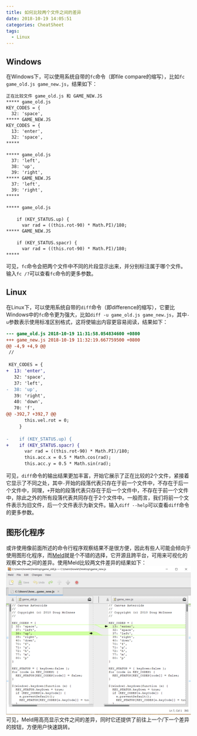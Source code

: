 ```yaml
---
title: 如何比较两个文件之间的差异
date: 2018-10-19 14:05:51
categories: CheatSheet
tags:
  - Linux
---
```


## Windows

在Windows下，可以使用系统自带的`fc`命令（即file compare的缩写），比如`fc game_old.js game_new.js`，结果如下：

```text
正在比较文件 game_old.js 和 GAME_NEW.JS
***** game_old.js
KEY_CODES = {
  32: 'space',
***** GAME_NEW.JS
KEY_CODES = {
  13: 'enter',
  32: 'space',
*****

***** game_old.js
  37: 'left',
  38: 'up',
  39: 'right',
***** GAME_NEW.JS
  37: 'left',
  39: 'right',
*****

***** game_old.js

    if (KEY_STATUS.up) {
      var rad = ((this.rot-90) * Math.PI)/180;
***** GAME_NEW.JS

    if (KEY_STATUS.spacr) {
      var rad = ((this.rot-90) * Math.PI)/180;
*****
```

可见，`fc`命令会把两个文件中不同的片段显示出来，并分别标注属于哪个文件。输入`fc /?`可以查看`fc`命令的更多参数。
<!--more-->
## Linux

在Linux下，可以使用系统自带的`diff`命令（即difference的缩写），它要比Windows中的`fc`命令更为强大，比如`diff -u game_old.js game_new.js`，其中`-u`参数表示使用标准区别格式，这将使输出内容更容易阅读，结果如下：

```diff
--- game_old.js 2018-10-19 11:31:58.054834600 +0800
+++ game_new.js 2018-10-19 11:32:19.667759500 +0800
@@ -4,9 +4,9 @@
 //

 KEY_CODES = {
+  13: 'enter',
   32: 'space',
   37: 'left',
-  38: 'up',
   39: 'right',
   40: 'down',
   70: 'f',
@@ -392,7 +392,7 @@
       this.vel.rot = 0;
     }

-    if (KEY_STATUS.up) {
+    if (KEY_STATUS.spacr) {
       var rad = ((this.rot-90) * Math.PI)/180;
       this.acc.x = 0.5 * Math.cos(rad);
       this.acc.y = 0.5 * Math.sin(rad);
```

可见，`diff`命令的输出结果更加丰富，开始它展示了正在比较的2个文件，紧接着它显示了不同之处，其中`-`开始的段落代表只存在于前一个文件中，不存在于后一个文件中，同理，`+`开始的段落代表只存在于后一个文件中，不存在于前一个文件中，除此之外的所有段落代表共同存在于2个文件中。一般而言，我们将前一个文件表示为旧文件，后一个文件表示为新文件。输入`diff --help`可以查看`diff`命令的更多参数。

## 图形化程序

或许使用像前面所述的命令行程序观察结果不是很方便，因此有些人可能会倾向于使用图形化程序，而[Meld](http://meldmerge.org/)就是个不错的选择，它开源且跨平台，可用来可视化的观察文件之间的差异。使用Meld比较两文件差异的结果如下：![Meld结果](/images/meld.PNG)可见，Meld用高亮显示文件之间的差异，同时它还提供了前往上一个/下一个差异的按钮，方便用户快速跳转。

